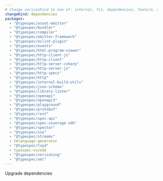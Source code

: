 ```yaml
---
# Change versionKind to one of: internal, fix, dependencies, feature, deprecation, breaking
changeKind: dependencies
packages:
  - "@typespec/asset-emitter"
  - "@typespec/bundler"
  - "@typespec/compiler"
  - "@typespec/emitter-framework"
  - "@typespec/eslint-plugin"
  - "@typespec/events"
  - "@typespec/html-program-viewer"
  - "@typespec/http-client-js"
  - "@typespec/http-client"
  - "@typespec/http-server-csharp"
  - "@typespec/http-server-js"
  - "@typespec/http-specs"
  - "@typespec/http"
  - "@typespec/internal-build-utils"
  - "@typespec/json-schema"
  - "@typespec/library-linter"
  - "@typespec/openapi"
  - "@typespec/openapi3"
  - "@typespec/playground"
  - "@typespec/protobuf"
  - "@typespec/rest"
  - "@typespec/spec-api"
  - "@typespec/spec-coverage-sdk"
  - "@typespec/spector"
  - "@typespec/sse"
  - "@typespec/streams"
  - tmlanguage-generator
  - "@typespec/tspd"
  - typespec-vscode
  - "@typespec/versioning"
  - "@typespec/xml"
---
```


Upgrade dependencies
